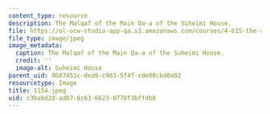 ```yaml
---
content_type: resource
description: The Malqaf of the Main Qa-a of the Suheimi House.
file: https://ol-ocw-studio-app-qa.s3.amazonaws.com/courses/4-615-the-architecture-of-cairo-spring-2002/c3babd2dad078c6366230778f3bffdb8_1154.jpeg
file_type: image/jpeg
image_metadata:
  caption: The Malqaf of the Main Qa-a of the Suheimi House.
  credit: ''
  image-alt: Suheimi House
parent_uid: 0b87451c-dea9-c903-5f4f-cde08cbd0a92
resourcetype: Image
title: 1154.jpeg
uid: c3babd2d-ad07-8c63-6623-0778f3bffdb8
---
```

